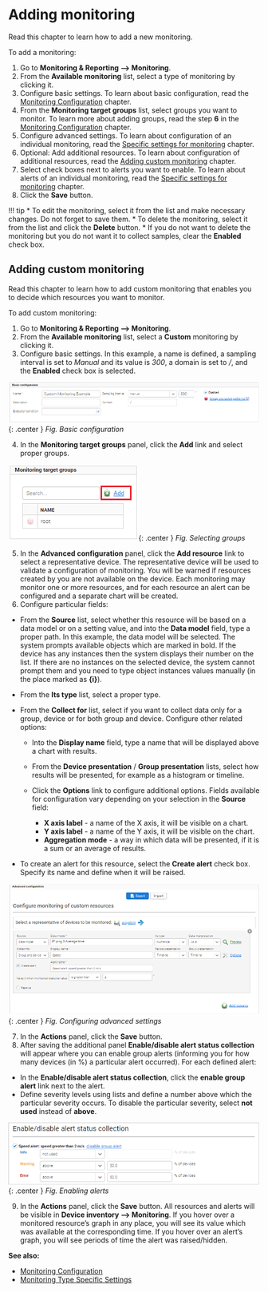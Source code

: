 # Adding monitoring

Read this chapter to learn how to add a new monitoring.

To add a monitoring:

1. Go to **Monitoring & Reporting --> Monitoring**.
2. From the **Available monitoring** list, select a type of monitoring by clicking it.
3. Configure basic settings. To learn about basic configuration, read the [Monitoring Configuration](.../Monitoring_Configuration) chapter.
4. From the **Monitoring target groups** list, select groups you want to monitor. To learn more about adding groups, read the step **6** in the [Monitoring Configuration](.../Monitoring_Configuration) chapter.
5. Configure advanced settings. To learn about configuration of an individual monitoring, read the [Specific settings for monitoring](.../Monitoring_Type_Specific_Settings) chapter.
6. Optional: Add additional resources. To learn about configuration of additional resources, read the [Adding custom monitoring](#Adding_custom_monitoring) chapter.
7. Select check boxes next to alerts you want to enable. To learn about alerts of an individual monitoring, read the [Specific settings for monitoring](.../Monitoring_Type_Specific_Settings) chapter.
8. Click the **Save** button.

!!! tip
    * To edit the monitoring, select it from the list and make necessary changes. Do not forget to save them.
    * To delete the monitoring, select it from the list and click the **Delete** button.
    * If you do not want to delete the monitoring but you do not want it to collect samples, clear the **Enabled** check box.

## Adding custom monitoring

Read this chapter to learn how to add custom monitoring that enables you to decide which resources you want to monitor.

To add custom monitoring:

1. Go to **Monitoring & Reporting --> Monitoring**.
2. From the **Available monitoring** list, select a **Custom** monitoring by clicking it.
3. Configure basic settings. In this example, a name is defined, a sampling interval is set to *Manual* and its value is *300*, a domain is set to */*, and the **Enabled** check box is selected.

![Basic configuration](images/Custom_monitoring.png){: .center }
    *Fig. Basic configuration*

4. In the **Monitoring target groups** panel, click the **Add** link and select proper groups.

![Selecting groups](images/Custom_monitoring_groups.png){: .center }
    *Fig. Selecting groups*

5. In the **Advanced configuration** panel, click the **Add resource** link to select a representative device. The representative device will be used to validate a configuration of monitoring. You will be warned if resources created by you are not available on the device. Each monitoring may monitor one or more resources, and for each resource an alert can be configured and a separate chart will be created.
6. Configure particular fields:

 * From the **Source** list, select whether this resource will be based on a data model or on a setting value, and into the **Data model** field, type a proper path. In this example, the data model will be selected. The system prompts available objects which are marked in bold. If the device has any instances then the system displays their number on the list. If there are no instances on the selected device, the system cannot prompt them and you need to type object instances values manually (in the place marked as **{i}**).
 * From the **Its type** list, select a proper type.
 * From the **Collect for** list, select if you want to collect data only for a group, device or for both group and device. Configure other related options:

   * Into the **Display name** field, type a name that will be displayed above a chart with results.
   * From the **Device presentation** / **Group presentation** lists, select how results will be presented, for example as a histogram or timeline.
   * Click the **Options** link to configure additional options. Fields available for configuration vary depending on your selection in the **Source** field:

     * **X axis label** - a name of the X axis, it will be visible on a chart.
     * **Y axis label** - a name of the Y axis, it will be visible on the chart.
     * **Aggregation mode** - a way in which data will be presented, if it is a sum or an average of results.

 * To create an alert for this resource, select the **Create alert** check box. Specify its name and define when it will be raised.

![Configuring advanced settings](images/Custom_monitoring_configuration.png){: .center }
    *Fig. Configuring advanced settings*

7. In the **Actions** panel, click the **Save** button.
8. After saving the additional panel **Enable/disable alert status collection** will appear where you can enable group alerts (informing you for how many devices (in %) a particular alert occurred). For each defined alert:

 * In the **Enable/disable alert status collection**, click the **enable group alert** link next to the alert.
 * Define severity levels using lists and define a number above which the particular severity occurs. To disable the particular severity, select **not used** instead of **above**.

![Enabling alerts](images/Custom_monitoring_alerts.png){: .center }
    *Fig. Enabling alerts*

9. In the **Actions** panel, click the **Save** button. All resources and alerts will be visible in **Device inventory --> Monitoring**. If you hover over a monitored resource’s graph in any place, you will see its value which was available at the corresponding time. If you hover over an alert’s graph, you will see periods of time the alert was raised/hidden.


**See also:**

* [Monitoring Configuration](.../monitoring-configuration)
* [Monitoring Type Specific Settings](.../Monitoring_Type_Specific_Settings)
